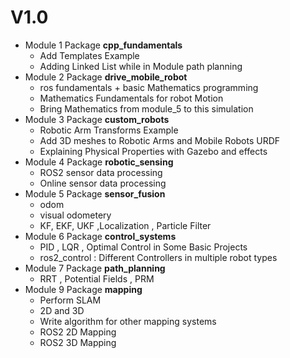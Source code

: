 # V1.0
- Module 1 Package **cpp_fundamentals**
   - Add Templates Example
   - Adding Linked List while in Module path planning
- Module 2 Package **drive_mobile_robot**
   - ros fundamentals + basic Mathematics programming
   - Mathematics Fundamentals for robot Motion
   - Bring Mathematics from module_5 to this simulation
- Module 3 Package **custom_robots**
  - Robotic Arm Transforms Example
  - Add 3D meshes to Robotic Arms and Mobile Robots URDF
  - Explaining Physical Properties with Gazebo and effects
- Module 4 Package **robotic_sensing**
    - ROS2 sensor data processing
    - Online sensor data processing
- Module 5 Package **sensor_fusion**
    - odom
    - visual odometery
    - KF, EKF, UKF ,Localization , Particle Filter
- Module 6 Package **control_systems**
  - PID , LQR , Optimal Control in Some Basic Projects
  - ros2_control : Different Controllers in multiple robot types
- Module 7 Package **path_planning**
  - RRT , Potential Fields , PRM
- Module 9 Package **mapping**
  - Perform SLAM
  - 2D and 3D
  - Write algorithm for other mapping systems
  - ROS2 2D Mapping
  - ROS2 3D Mapping

